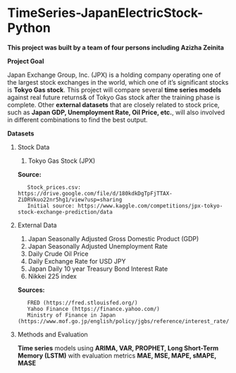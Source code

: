# TimeSeries-JapanElectricStock-Python

**This project was built by a team of four persons including Azizha Zeinita**

**Project Goal**

Japan Exchange Group, Inc. (JPX) is a holding company operating one of the largest stock exchanges in the world, which one of it’s significant stocks is **Tokyo Gas stock**. This project will compare several **time series models** against real future returns& of Tokyo Gas stock after the training phase is complete. Other **external datasets** that are closely related to stock price, such as **Japan GDP, Unemployment Rate, Oil Price, etc.**, will also involved in different combinations to find the best output.

**Datasets**
1. Stock Data
      1. Tokyo Gas Stock (JPX)
    
    **Source:**    
          
          Stock_prices.csv: https://drive.google.com/file/d/180kdkDgTpFjTTAX-ZiDRVkuo22nr5hg1/view?usp=sharing
          Initial source: https://www.kaggle.com/competitions/jpx-tokyo-stock-exchange-prediction/data
  
2. External Data
      1. Japan Seasonally Adjusted Gross Domestic Product (GDP)
      2. Japan Seasonally Adjusted Unemployment Rate
      3. Daily Crude Oil Price
      4. Daily Exchange Rate for USD JPY
      5. Japan Daily 10 year Treasury Bond Interest Rate
      6. Nikkei 225 index
   
   **Sources:**
   
          FRED (https://fred.stlouisfed.org/) 
          Yahoo Finance (https://finance.yahoo.com/) 
          Ministry of Finance in Japan (https://www.mof.go.jp/english/policy/jgbs/reference/interest_rate/index.htm)
          
3. Methods and Evaluation
   
   **Time series** models using **ARIMA, VAR, PROPHET, Long Short-Term Memory (LSTM)** with evaluation metrics **MAE, MSE, MAPE, sMAPE, MASE**
